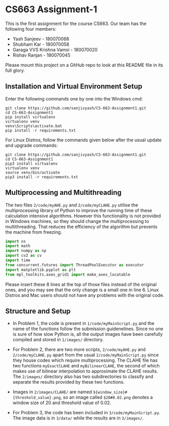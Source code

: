 # CS663 Assignment-1

This is the first assignment for the course CS663. Our team has the following four members:
- Yash Sanjeev - 180070068
- Shubham Kar - 180070058
- Garaga VVS Krishna Vamsi -  180070020
- Rishav Ranjan - 180070045

Please mount this project on a GitHub repo to look at this README file in its full glory. 

## Installation and Virtual Environment Setup

Enter the following commands one by one into the Windows cmd:

```
git clone https://github.com/sanjivyash/CS-663-Assignment1.git
cd CS-663-Assignment1
pip install virtualenv
virtualenv venv
venv\Scripts\activate.bat
pip install -r requirements.txt
```

For Linux Distros, follow the commands given below after the usual update and upgrade commands:

```
git clone https://github.com/sanjivyash/CS-663-Assignment1.git
cd CS-663-Assignment1
pip3 install virtualenv
virtualenv venv
source venv/bin/activate
pip3 install -r requirements.txt
```

## Multiprocessing and Multithreading

The two files ```2/code/myAHE.py``` and ```2/code/myCLAHE.py``` utilise the multiprocessing library of Python to improve the running time of these calculation intensive algorithms. 
However this functionality is not provided in Windows machines, so they should change the multiprocessing to multithreading. That reduces the efficiency of the algorithm but prevents the machine from freezing.

```python
import os
import math
import numpy as np 
import cv2 as cv
import time
from concurrent.futures import ThreadPoolExecutor as executor
import matplotlib.pyplot as plt 
from mpl_toolkits.axes_grid1 import make_axes_locatable
```
Please insert these 8 lines at the top of those files instead of the original ones, and you may see that the only change is a small one in line 6.
Linux Distros and Mac users should not have any problems with the original code.

## Structure and Setup

- In Problem 1, the code is present in ```1/code/myMainScript.py``` and the name of the functions follow the submission guidenelines. Since no one is sure of how slow Python is, all the output images have been carefully compiled and stored in ```1/images/``` directory.

- For Problem 2, there are two more scripts, ```2/code/myAHE.py``` and ```2/code/myCLAHE.py``` apart from the usual ```2/code/myMainScript.py``` since they house codes which require multiprocessing. The CLAHE file has two functions ```myExactCLAHE``` and ```myBilinearCLAHE```, the second of which makes use of bilinear interpolation to approximate the CLAHE results. The ```2/images/``` directory also has two subdirectories to classify and separate the results provided by these two functions.

- Images in ```2/images/CLAHE/``` are named ```${window_size}#{threshold_value}.png```, so an image called ```$20#0.02.png``` denotes a window size of 20 and threshold value of 0.02.  

- For Problem 3, the code has been included in ```3/code/myMainScript.py```. The image data is in ```3/data/``` while the results are in ```3/images/```.
